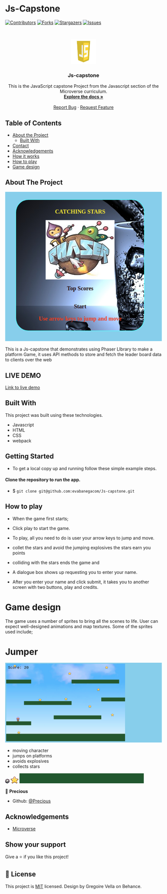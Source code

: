 # Js-Capstone

<!--
*** Thanks for checking out this README Template. If you have a suggestion that would
*** make this better, please fork the repo and create a pull request or simply open
*** an issue with the tag "enhancement".
*** Thanks again! Now go create something AMAZING! :D
-->

<!-- PROJECT SHIELDS -->
<!--
*** I'm using markdown "reference style" links for readability.
*** Reference links are enclosed in brackets [ ] instead of parentheses ( ).
*** See the bottom of this document for the declaration of the reference variables
*** for contributors-url, forks-url, etc. This is an optional, concise syntax you may use.
*** https://www.markdownguide.org/basic-syntax/#reference-style-links
-->
[![Contributors][contributors-shield]][contributors-url]
[![Forks][forks-shield]][forks-url]
[![Stargazers][stars-shield]][stars-url]
[![Issues][issues-shield]][issues-url]

<!-- PROJECT LOGO -->
<br />
<p align="center">
  <a href="https://github.com/evabanegacom/Js-capstone/feature">
    <img src="images/JS.jpg" alt="Logo" width="80" height="80">
  </a>

  <h3 align="center">Js-capstone</h3>

  <p align="center">
    This is the JavaScript capstone Project from the Javascript section of the Microverse curriculum.
    <br />
    <a href="https://github.com/evabanegacom/Js-capstone"><strong>Explore the docs »</strong></a>
    <br />
    <br />
    <a href="https://github.com/evabanegacom/Js-capstone/issues">Report Bug</a>
    ·
    <a href="https://github.com/evabanegacom/Js-capstone/issues">Request Feature</a>
  </p>
</p>

<!-- TABLE OF CONTENTS -->
## Table of Contents

* [About the Project](#about-the-project)
  * [Built With](#built-with)
* [Contact](#Authors)
* [Acknowledgements](#acknowledgements)
* [How it works](#How-it-works)
* [How to play](#How-to-play)
* [Game design](#Game-Design)

<!-- ABOUT THE PROJECT -->
## About The Project

![Screenshot](images/game.png)

This is a Js-capstone that demonstrates using Phaser LIbrary to  make a platform Game, it uses API methods to store and fetch the leader board data
to clients over the web

## LIVE DEMO
 [Link to live demo](https://raw.githack.com/evabanegacom/Js-capstone/feature/dist/index.html) 



<!-- BUILD WITH -->
## Built With
This project was built using these technologies.
* Javascript
* HTML
* CSS
* webpack

<!-- ABOUT THE PROJECT -->
## Getting Started
- To get a local copy up and running follow these simple example steps.

#### Clone the repository to run the app.

- $ `git clone git@github.com:evabanegacom/Js-capstone.git`

## How to play

* When the game first starts;

* Click play to start the game.
* To play, all you need to do is user your arrow keys to jump and move.
* collet the stars and avoid the jumping explosives the stars earn you points
* colliding with the stars ends the game and
* A dialogue box shows up requesting you to enter your name.
* After you enter your name and click submit, it takes you to another screen with two buttons, play and credits.

# Game design

The game uses a number of sprites to bring all the scenes to life. User can expect well-designed animations and map textures. Some of the sprites used include;

# Jumper

![Screenshot](images/mygame.png)

* moving character
* jumps on platforms
* avoids explosives
* collects stars

![Screenshot](images/exp.png)
![Screenshot](images/star.png)
![Screenshot](images/platform.png)

<!-- CONTACT -->

👤 **Precious**

- Github: [@Precious](https://github.com/evabanegacom)

<!-- ACKNOWLEDGEMENTS -->
## Acknowledgements
* [Microverse](https://www.microverse.org/)

## Show your support

Give a ⭐️ if you like this project!

<!-- MARKDOWN LINKS & IMAGES -->
<!-- https://www.markdownguide.org/basic-syntax/#reference-style-links -->
[contributors-shield]: https://img.shields.io/github/contributors/evabanegacom/Js-capstone.svg?style=flat-square
[contributors-url]: https://github.com/evabanegacom/Js-capstone/graphs/contributors
[forks-shield]: https://img.shields.io/github/forks/evabanegacom/Js-capstone.svg?style=flat-square
[forks-url]: https://github.com/evabanegacom/Js-capstone/network/members
[stars-shield]: https://img.shields.io/github/stars/evabanegacom/Js-capstone.svg?style=flat-square
[stars-url]: https://github.com/evabanegacom/Js-capstone/stargazers
[issues-shield]: https://img.shields.io/github/issues/evabanegacom/Js-capstone.svg?style=flat-square
[issues-url]: https://github.com/evabanegacom/Js-capstone/issues

## 📝 License

This project is [MIT](https://opensource.org/licenses/MIT) licensed. Design by Gregoire Vella on Behance.